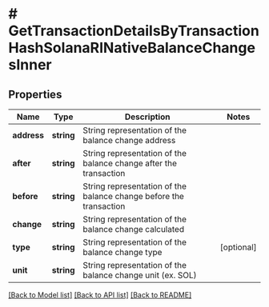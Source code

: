 # # GetTransactionDetailsByTransactionHashSolanaRINativeBalanceChangesInner

## Properties

Name | Type | Description | Notes
------------ | ------------- | ------------- | -------------
**address** | **string** | String representation of the balance change address |
**after** | **string** | String representation of the balance change after the transaction |
**before** | **string** | String representation of the balance change before the transaction |
**change** | **string** | String representation of the balance change calculated |
**type** | **string** | String representation of the balance change type | [optional]
**unit** | **string** | String representation of the balance change unit (ex. SOL) |

[[Back to Model list]](../../README.md#models) [[Back to API list]](../../README.md#endpoints) [[Back to README]](../../README.md)
